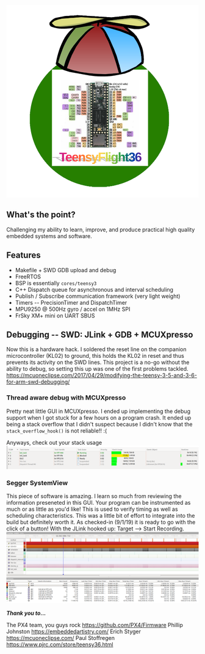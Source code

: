 ![Image description](teensyflight.png)
## What's the point?
Challenging my ability to learn, improve, and produce practical high quality embedded systems and software.

## Features
- Makefile + SWD GDB upload and debug
- FreeRTOS
- BSP is essentially `cores/teensy3`
- C++ Dispatch queue for asynchronous and interval scheduling
- Publish / Subscribe communication framework (very light weight)
- Timers -- PrecisionTimer and DispatchTimer
- MPU9250 @ 500Hz gyro / accel on 1MHz SPI
- FrSky XM+ mini on UART SBUS


## Debugging -- SWD: JLink + GDB + MCUXpresso
Now this is a hardware hack. I soldered the reset line on the companion microcontroller (KL02) to ground, this holds the KL02 in reset and thus prevents its activity on the SWD lines. This project is a no-go without the ability to debug, so setting this up was one of the first problems tackled.
https://mcuoneclipse.com/2017/04/29/modifying-the-teensy-3-5-and-3-6-for-arm-swd-debugging/
### Thread aware debug with MCUXpresso
Pretty neat little GUI in MCUXpresso. I ended up implementing the debug support when  I got stuck for a few hours on a program crash. It ended up being a stack overflow that I didn't suspect because I didn't know that the `stack_overflow_hook()` is not reliable!! :(

Anyways, check out your stack usage
![Image description](freertosTAD.png)
### Segger SystemView
This piece of software is amazing. I learn so much from reviewing the information preseneted in this GUI. Your program can be instrumented as much or as little as you'd like! This is used to verify timing as well as scheduling characteristics. This was a little bit of effort to integrate into the build but definitely worth it. As checked-in (9/1/19) it is ready to go with the click of a button! With the JLink hooked up: Target --> Start Recording.
![Image description](systemview.png)


***Thank you to...***

The PX4 team, you guys rock https://github.com/PX4/Firmware
Phillip Johnston https://embeddedartistry.com/
Erich Styger https://mcuoneclipse.com/
Paul Stoffregen https://www.pjrc.com/store/teensy36.html


